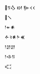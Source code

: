 <div class='block'>
<div class='line'>𒀀𒋝 𒊭 𒌉𒌋𒌋</div>
<div class='line'>𒑳</div>
<div class='line'>𒁹𒄬𒀭</div>
<div class='line'>𒅆𒂟𒀭𒈨𒌍</div>
<div class='line'>𒁹𒇻𒇻</div>
<div class='line'>𒁹𒈾𒀀</div>
<div class='line'>𒄣</div>
</div>